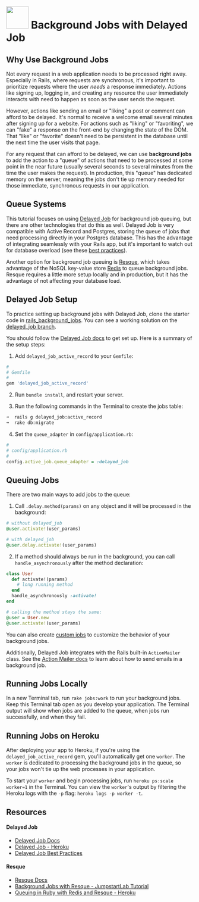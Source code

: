 # <img src="https://cloud.githubusercontent.com/assets/7833470/10899314/63829980-8188-11e5-8cdd-4ded5bcb6e36.png" height="60"> Background Jobs with Delayed Job

## Why Use Background Jobs

Not every request in a web application needs to be processed right away. Especially in Rails, where requests are synchronous, it's important to prioritize requests where the user *needs* a response immediately. Actions like signing up, logging in, and creating any resource the user immediately interacts with need to happen as soon as the user sends the request.

However, actions like sending an email or "liking" a post or comment can afford to be delayed. It's normal to receive a welcome email several minutes after signing up for a website. For actions such as "liking" or "favoriting", we can "fake" a response on the front-end by changing the state of the DOM. That "like" or "favorite" doesn't need to be persistent in the database until the next time the user visits that page.

For any request that can afford to be delayed, we can use **background jobs** to add the action to a "queue" of actions that need to be processed at some point in the near future (usually several seconds to several minutes from the time the user makes the request). In production, this "queue" has dedicated memory on the server, meaning the jobs don't tie up memory needed for those immediate, synchronous requests in our application.

## Queue Systems

This tutorial focuses on using <a href="https://github.com/collectiveidea/delayed_job" target="_blank">Delayed Job</a> for background job queuing, but there are other technologies that do this as well. Delayed Job is very compatible with Active Record and Postgres, storing the queue of jobs that need processing directly in your Postgres database. This has the advantage of integrating seamlessly with your Rails app, but it's important to watch out for database overload (see these <a href="http://www.sitepoint.com/delayed-jobs-best-practices" target="_blank">best practices</a>).

Another option for background job queuing is <a href="https://github.com/resque/resque" target="_blank">Resque</a>, which takes advantage of the NoSQL key-value store <a href="http://redis.io" target="_blank">Redis</a> to queue background jobs. Resque requires a little more setup locally and in production, but it has the advantage of not affecting your database load.

## Delayed Job Setup

To practice setting up background jobs with Delayed Job, clone the starter code in <a href="https://github.com/sf-wdi-24/rails_background_jobs" target="_blank">rails_background_jobs</a>. You can see a working solution on the <a href="https://github.com/sf-wdi-24/rails_background_jobs/tree/delayed_job" target="_blank">delayed_job branch</a>.

You should follow the <a href="https://github.com/collectiveidea/delayed_job" target="_blank">Delayed Job docs</a> to get set up. Here is a summary of the setup steps:

1. Add `delayed_job_active_record` to your `Gemfile`:

  ```ruby
  #
  # Gemfile
  #
  gem 'delayed_job_active_record'
  ```

2. Run `bundle install`, and restart your server.

3. Run the following commands in the Terminal to create the jobs table:

  ```zsh
  ➜  rails g delayed_job:active_record
  ➜  rake db:migrate
  ```

4. Set the `queue_adapter` in `config/application.rb`:

  ```ruby
  #
  # config/application.rb
  #
  config.active_job.queue_adapter = :delayed_job
  ```

## Queuing Jobs

There are two main ways to add jobs to the queue:

1. Call `.delay.method(params)` on any object and it will be processed in the background:

  ```ruby
  # without delayed_job
  @user.activate!(user_params)

  # with delayed_job
  @user.delay.activate!(user_params)
  ```

2. If a method should always be run in the background, you can call `handle_asynchronously` after the method declaration:

  ```ruby
  class User
    def activate!(params)
      # long running method
    end
    handle_asynchronously :activate!
  end

  # calling the method stays the same:
  @user = User.new
  @user.activate!(user_params)
  ```

  You can also create <a href="https://github.com/collectiveidea/delayed_job#custom-jobs" target="_blank">custom jobs</a> to customize the behavior of your background jobs.

  Additionally, Delayed Job integrates with the Rails built-in `ActionMailer` class. See the <a href="http://guides.rubyonrails.org/action_mailer_basics.html#calling-the-mailer" target="_blank">Action Mailer docs</a> to learn about how to send emails in a background job.

## Running Jobs Locally

In a new Terminal tab, run `rake jobs:work` to run your background jobs. Keep this Terminal tab open as you develop your application. The Terminal output will show when jobs are added to the queue, when jobs run successfully, and when they fail.

## Running Jobs on Heroku

After deploying your app to Heroku, if you're using the `delayed_job_active_record` gem, you'll automatically get one `worker`. The `worker` is dedicated to processing the background jobs in the queue, so your jobs won't tie up the web processes in your application.

To start your `worker` and begin processing jobs, run `heroku ps:scale worker=1` in the Terminal. You can view the `worker`'s output by filtering the Heroku logs with the `-p` flag: `heroku logs -p worker -t`.

## Resources

#### Delayed Job

* <a href="https://github.com/collectiveidea/delayed_job" target="_blank">Delayed Job Docs</a>
* <a href="https://devcenter.heroku.com/articles/delayed-job" target="_blank">Delayed Job - Heroku</a>
* <a href="http://www.sitepoint.com/delayed-jobs-best-practices" target="_blank">Delayed Job Best Practices</a>

#### Resque

* <a href="https://github.com/resque/resque" target="_blank">Resque Docs</a>
* <a href="http://tutorials.jumpstartlab.com/topics/performance/background_jobs.html" target="_blank">Background Jobs with Resque - JumpstartLab Tutorial</a>
* <a href="https://devcenter.heroku.com/articles/queuing-ruby-resque" target="_blank">Queuing in Ruby with Redis and Resque - Heroku</a>
